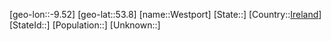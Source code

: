 ﻿---
location: [53.8,-9.52]
type: City
tags:
- geo/City


SpocWebEntityId: 35578
isDeleted: false
confidential: public

---
[geo-lon::-9.52]
[geo-lat::53.8]
[name::Westport]
[State::]
[Country::[Ireland](geo/Continent/Europe/Ireland.md)]
[StateId::]
[Population::]
[Unknown::]

